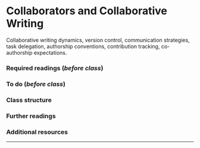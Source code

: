 # Collaborators and Collaborative Writing

Collaborative writing dynamics, version control, communication strategies, task delegation, authorship conventions, contribution tracking, co-authorship expectations.

### Required readings (_before class_)


### To do (_before class_)


### Class structure


### Further readings


### Additional resources



***